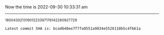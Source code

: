 Now the time is 2022-09-30 10:33:31 am

---

<small>18004302131901223397176142260927729</small>

```txt
Latest commit SHA is: bcad648ee7f7fa0551a9834e5526110b5c4fb61a
```
